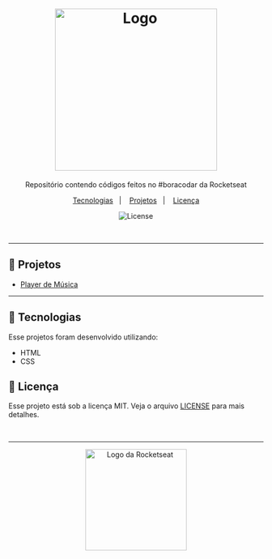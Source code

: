 <h1 align="center">
  <img alt="Logo" src="https://github.com/user-attachments/assets/28b28953-cc65-4915-84f2-17a0e76711fd" width="320px">
</h1>

<p align="center">
  Repositório contendo códigos feitos no #boracodar da Rocketseat

<p align="center">
  <a href="#-tecnologias">Tecnologias</a>&nbsp;&nbsp;&nbsp;|&nbsp;&nbsp;&nbsp;
  <a href="#-projetos">Projetos</a>&nbsp;&nbsp;&nbsp;|&nbsp;&nbsp;&nbsp;
  <a href="#-licença">Licença</a>
</p>

<p align="center">
  <img alt="License" src="https://img.shields.io/static/v1?label=license&message=MIT&color=0F172A&labelColor=1D4ED8">
</p>

<br>

---

## 📂 Projetos

<ul>
  <li>
    <a href="https://bora-codar-rocketseat-two.vercel.app/" target="_blank">Player de Música</a>
  </li>
</ul>

---

## 🚀 Tecnologias

Esse projetos foram desenvolvido utilizando:

- HTML
- CSS

## 📝 Licença

Esse projeto está sob a licença MIT. Veja o arquivo [LICENSE](./LICENSE) para mais detalhes.

<br>

---

<p align="center">
  <img alt="Logo da Rocketseat" src="https://github.com/user-attachments/assets/39908634-2aee-4435-8513-fb952559fe3c" width="200px" />
</p>
